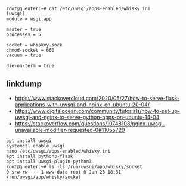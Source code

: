 ```
root@guenter:~# cat /etc/uwsgi/apps-enabled/whisky.ini
[uwsgi]
module = wsgi:app

master = true
processes = 5

socket = whiskey.sock
chmod-socket = 660
vacuum = true

die-on-term = true
```
## linkdump

- https://www.stackovercloud.com/2020/05/27/how-to-serve-flask-applications-with-uwsgi-and-nginx-on-ubuntu-20-04/
- https://www.digitalocean.com/community/tutorials/how-to-set-up-uwsgi-and-nginx-to-serve-python-apps-on-ubuntu-14-04
- https://stackoverflow.com/questions/10748108/nginx-uwsgi-unavailable-modifier-requested-0#11055729

```
apt install uwsgi
systemctl enable uwsgi
nano /etc/uwsgi/apps-enabled/whisky.ini
apt install python3-flask
apt install uwsgi-plugin-python3
root@guenter:~# ls -ls /run/uwsgi/app/whisky/socket
0 srw-rw---- 1 www-data root 0 Jun 23 18:31 /run/uwsgi/app/whisky/socket

```